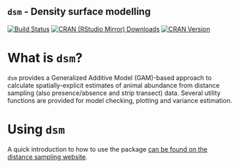 `dsm` - Density surface modelling
-------------------------------

[![Build Status](https://travis-ci.org/DistanceDevelopment/dsm.svg?branch=master)](https://travis-ci.org/DistanceDevelopment/dsm)
[![CRAN (RStudio Mirror) Downloads](http://cranlogs.r-pkg.org/badges/dsm)](http://www.r-pkg.org/pkg/dsm)
[![CRAN Version](http://www.r-pkg.org/badges/version/dsm)](http://www.r-pkg.org/pkg/dsm)

# What is `dsm`?

`dsm` provides a Generalized Additive Model (GAM)-based approach to calculate spatially-explicit estimates of animal abundance from distance sampling (also presence/absence and strip transect) data. Several utility functions are provided for model checking, plotting and variance estimation.

# Using `dsm`

A quick introduction to how to use the package [can be found on the distance sampling website](http://distancesampling.org/R/vignettes/mexico-analysis.html).


